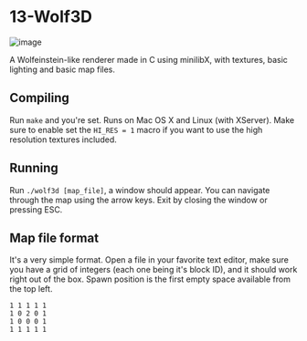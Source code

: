 # 13-Wolf3D

![image](https://user-images.githubusercontent.com/45825944/221217326-02dcc20c-3b84-4c52-b4fa-14f76f3bfa98.png)

A Wolfeinstein-like renderer made in C using minilibX, with textures, basic
lighting and basic map files.

## Compiling
Run `make` and you're set. Runs on Mac OS X and Linux (with XServer).
Make sure to enable set the `HI_RES = 1` macro if you want to use the high
resolution textures included.

## Running
Run `./wolf3d [map_file]`, a window should appear. You can navigate through the
map using the arrow keys. Exit by closing the window or pressing ESC.

## Map file format
It's a very simple format. Open a file in your favorite text editor, make sure
you have a grid of integers (each one being it's block ID), and it should work
right out of the box. Spawn position is the first empty space available from the
top left.

```
1 1 1 1 1
1 0 2 0 1
1 0 0 0 1
1 1 1 1 1
